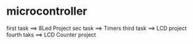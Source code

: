 # microcontroller
first task ==> 8Led Project
sec task ==> Timers
third task ==> LCD project
fourth taks ==> LCD Counter project
